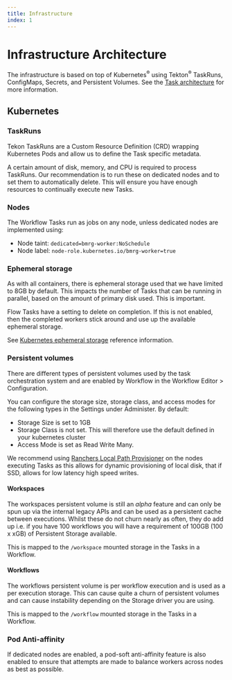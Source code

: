 ```yaml
---
title: Infrastructure
index: 1
---
```


# Infrastructure Architecture

The infrastructure is based on top of Kubernetes<sup>®</sup> using Tekton<sup>®</sup> TaskRuns, ConfigMaps, Secrets, and Persistent Volumes. See the [Task architecture](/docs/boomerang-flow/architecture/tasks) for more information.

## Kubernetes

### TaskRuns

Tekon TaskRuns are a Custom Resource Definition (CRD) wrapping Kubernetes Pods and allow us to define the Task specific metadata.

A certain amount of disk, memory, and CPU is required to process TaskRuns. Our recommendation is to run these on dedicated nodes and to set them to automatically delete. This will ensure you have enough resources to continually execute new Tasks.

### Nodes

The Workflow Tasks run as jobs on any node, unless dedicated nodes are implemented using:

- Node taint: `dedicated=bmrg-worker:NoSchedule`
- Node label: `node-role.kubernetes.io/bmrg-worker=true`

### Ephemeral storage

As with all containers, there is ephemeral storage used that we have limited to 8GB by default. This impacts the number of Tasks that can be running in parallel, based on the amount of primary disk used. This is important.

Flow Tasks have a setting to delete on completion. If this is not enabled, then the completed workers stick around and use up the available ephemeral storage.

See [Kubernetes ephemeral storage](https://kubernetes.io/docs/concepts/configuration/manage-compute-resources-container/#local-ephemeral-storage) reference information.

### Persistent volumes

There are different types of persistent volumes used by the task orchestration system and are enabled by Workflow in the Workflow Editor > Configuration.

You can configure the storage size, storage class, and access modes for the following types in the Settings under Administer. By default:
- Storage Size is set to 1GB
- Storage Class is not set. This will therefore use the default defined in your kubernetes cluster
- Access Mode is set as Read Write Many.

We recommend using [Ranchers Local Path Provisioner](https://github.com/rancher/local-path-provisioner) on the nodes executing Tasks as this allows for dynamic provisioning of local disk, that if SSD, allows for low latency high speed writes.

#### Workspaces

The workspaces persistent volume is still an *alpha* feature and can only be spun up via the internal legacy APIs and can be used as a persistent cache between executions. Whilst these do not churn nearly as often, they do add up i.e. if you have 100 workflows you will have a requirement of 100GB (100 x xGB) of Persistent Storage available.

This is mapped to the `/workspace` mounted storage in the Tasks in a Workflow.

#### Workflows

The workflows persistent volume is per workflow execution and is used as a per execution storage. This can cause quite a churn of persistent volumes and can cause instability depending on the Storage driver you are using.

This is mapped to the `/workflow` mounted storage in the Tasks in a Workflow.

### Pod Anti-affinity

If dedicated nodes are enabled, a pod-soft anti-affinity feature is also enabled to ensure that attempts are made to balance workers across nodes as best as possible.
